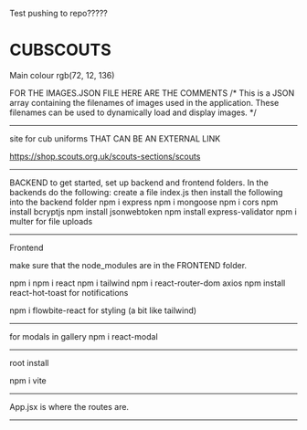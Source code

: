 Test pushing to repo?????

# CUBSCOUTS
Main colour rgb(72, 12, 136)

FOR THE IMAGES.JSON FILE HERE ARE THE COMMENTS
/*
  This is a JSON array containing the filenames of images used in the application.
  These filenames can be used to dynamically load and display images.
*/

---------------------------------------------------------------
site for cub uniforms THAT CAN BE AN EXTERNAL LINK

https://shop.scouts.org.uk/scouts-sections/scouts

-----------------------------------------------------
BACKEND
to get started, set up backend and frontend folders. In the backends do the following: 
create a file index.js
then install the following into the backend folder
npm i express
npm i mongoose
npm i cors
npm install bcryptjs
npm install jsonwebtoken
npm install express-validator 
npm i multer for file uploads

-------------------------------------------
Frontend

 

make sure that the node_modules are in the FRONTEND folder.


npm i 
npm i react
npm i tailwind
npm i react-router-dom axios
npm install react-hot-toast for notifications

npm i flowbite-react for styling (a bit like tailwind)

--------------------------------------------------
for modals in gallery
npm i react-modal


--------------------------------------------------

root install

npm i vite

-----------------------------------
App.jsx is where the routes are.

-----------------------------------